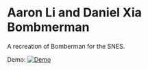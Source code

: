 # Aaron Li and Daniel Xia Bombmerman

A recreation of Bomberman for the SNES.


Demo:
[![Demo](https://img.youtube.com/vi/d-0mfW8_B6M/maxresdefault.jpg)](https://youtu.be/d-0mfW8_B6M)